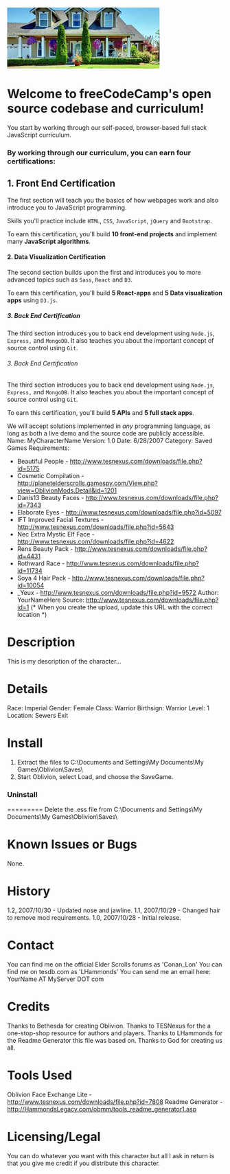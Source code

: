 ![freeCodeCamp Social Banner](https://raw.githubusercontent.com/qollomcbizzy/myfirstwebpage/master/image/index.jpeg)


Welcome to freeCodeCamp's open source codebase and curriculum!
=======================
You start by working through our self-paced, browser-based full stack JavaScript curriculum.

### By working through our curriculum, you can earn four certifications:
## 1. Front End Certification
The first section will teach you the basics of how webpages work and also introduce you to JavaScript programming.

Skills you'll practice include `HTML`, `CSS`, `JavaScript`, `jQuery` and `Bootstrap`.

To earn this certification, you'll build **10 front-end projects** and implement many **JavaScript algorithms**.

#### 2. Data Visualization Certification
The second section builds upon the first and introduces you to more advanced topics such as `Sass`, `React` and `D3`.

To earn this certification, you'll build **5 React-apps** and **5 Data visualization apps** using `D3.js`.

##### 3. Back End Certification
The third section introduces you to back end development using `Node.js`, `Express,` and `MongoDB`. It also teaches you about the important concept of source control using `Git`.
###### 3. Back End Certification
The third section introduces you to back end development using `Node.js`, `Express,` and `MongoDB`. It also teaches you about the important concept of source control using `Git`.

To earn this certification, you'll build **5 APIs** and **5 full stack apps**.

We will accept solutions implemented in _any_ programming language, as long as both a live demo and the source code are publicly accessible.
Name: MyCharacterName
Version: 1.0
Date: 6/28/2007
Category: Saved Games
Requirements:
- Beautiful People - http://www.tesnexus.com/downloads/file.php?id=5175
- Cosmetic Compilation - http://planetelderscrolls.gamespy.com/View.php?view=OblivionMods.Detail&id=1201
- Danis13 Beauty Faces - http://www.tesnexus.com/downloads/file.php?id=7343
- Elaborate Eyes - http://www.tesnexus.com/downloads/file.php?id=5097
- IFT Improved Facial Textures - http://www.tesnexus.com/downloads/file.php?id=5643
- Nec Extra Mystic Elf Face - http://www.tesnexus.com/downloads/file.php?id=4622
- Rens Beauty Pack - http://www.tesnexus.com/downloads/file.php?id=4431
- Rothward Race - http://www.tesnexus.com/downloads/file.php?id=11734
- Soya 4 Hair Pack - http://www.tesnexus.com/downloads/file.php?id=10054
- _Yeux - http://www.tesnexus.com/downloads/file.php?id=9572
Author: YourNameHere
Source: http://www.tesnexus.com/downloads/file.php?id=1 (* When you create the upload, update this URL with the correct location *)

Description
===========
This is my description of the character...

Details
=======
Race: Imperial
Gender: Female
Class: Warrior
Birthsign: Warrior
Level: 1
Location: Sewers Exit

Install
=======
1. Extract the files to C:\Documents and Settings\My Documents\My Games\Oblivion\Saves\
2. Start Oblivion, select Load, and choose the SaveGame.

### Uninstall
=========
Delete the .ess file from C:\Documents and Settings\My Documents\My Games\Oblivion\Saves\

Known Issues or Bugs
====================
None.

History
=======
1.2, 2007/10/30 - Updated nose and jawline.
1.1, 2007/10/29 - Changed hair to remove mod requirements.
1.0, 2007/10/28 - Initial release.

Contact
=======
You can find me on the official Elder Scrolls forums as 'Conan_Lon'
You can find me on tesdb.com as 'LHammonds'
You can send me an email here: YourName AT MyServer DOT com

Credits
=======
Thanks to Bethesda for creating Oblivion.
Thanks to TESNexus for the a one-stop-shop resource for authors and players.
Thanks to LHammonds for the Readme Generator this file was based on.
Thanks to God for creating us all.

Tools Used
==========
Oblivion Face Exchange Lite - http://www.tesnexus.com/downloads/file.php?id=7808
Readme Generator - http://HammondsLegacy.com/obmm/tools_readme_generator1.asp

Licensing/Legal
===============
You can do whatever you want with this character but all I ask in return is that you give me credit if you distribute this character.

